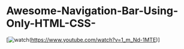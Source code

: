 # Awesome-Navigation-Bar-Using-Only-HTML-CSS-
[![watch](https://i.postimg.cc/wTfYRvPF/Untitled-1.png)(https://www.youtube.com/watch?v=1_m_Nd-1MTE)]
